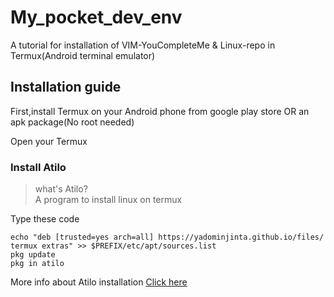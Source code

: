 # My_pocket_dev_env
A tutorial for installation of VIM-YouCompleteMe &amp; Linux-repo in Termux(Android terminal emulator)
## Installation guide
First,install Termux on your Android phone from google play store OR an apk package(No root needed)

Open your Termux
### Install Atilo
> what's Atilo?<br>
> A program to install linux on termux

Type these code
```
echo "deb [trusted=yes arch=all] https://yadominjinta.github.io/files/ termux extras" >> $PREFIX/etc/apt/sources.list
pkg update
pkg in atilo
```
More info about Atilo installation [Click here](https://github.com/YadominJinta/atilo/blob/master/README.md)

